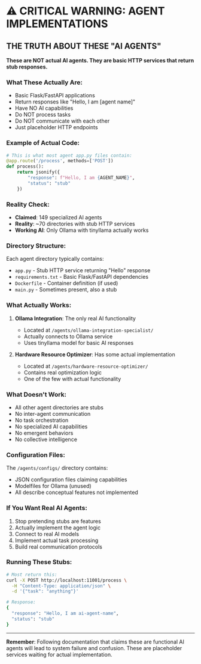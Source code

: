 # ⚠️ CRITICAL WARNING: AGENT IMPLEMENTATIONS

## THE TRUTH ABOUT THESE "AI AGENTS"

**These are NOT actual AI agents. They are basic HTTP services that return stub responses.**

### What These Actually Are:
- Basic Flask/FastAPI applications
- Return responses like "Hello, I am [agent name]"  
- Have NO AI capabilities
- Do NOT process tasks
- Do NOT communicate with each other
- Just placeholder HTTP endpoints

### Example of Actual Code:
```python
# This is what most agent app.py files contain:
@app.route('/process', methods=['POST'])
def process():
    return jsonify({
        "response": f"Hello, I am {AGENT_NAME}",
        "status": "stub"
    })
```

### Reality Check:
- **Claimed**: 149 specialized AI agents
- **Reality**: ~70 directories with stub HTTP services
- **Working AI**: Only Ollama with tinyllama actually works

### Directory Structure:
Each agent directory typically contains:
- `app.py` - Stub HTTP service returning "Hello" response
- `requirements.txt` - Basic Flask/FastAPI dependencies
- `Dockerfile` - Container definition (if used)
- `main.py` - Sometimes present, also a stub

### What Actually Works:
1. **Ollama Integration**: The only real AI functionality
   - Located at `/agents/ollama-integration-specialist/`
   - Actually connects to Ollama service
   - Uses tinyllama model for basic AI responses

2. **Hardware Resource Optimizer**: Has some actual implementation
   - Located at `/agents/hardware-resource-optimizer/`
   - Contains real optimization logic
   - One of the few with actual functionality

### What Doesn't Work:
- All other agent directories are stubs
- No inter-agent communication
- No task orchestration
- No specialized AI capabilities
- No emergent behaviors
- No collective intelligence

### Configuration Files:
The `/agents/configs/` directory contains:
- JSON configuration files claiming capabilities
- Modelfiles for Ollama (unused)
- All describe conceptual features not implemented

### If You Want Real AI Agents:
1. Stop pretending stubs are features
2. Actually implement the agent logic
3. Connect to real AI models
4. Implement actual task processing
5. Build real communication protocols

### Running These Stubs:
```bash
# Most return this:
curl -X POST http://localhost:11001/process \
  -H "Content-Type: application/json" \
  -d '{"task": "anything"}'

# Response:
{
  "response": "Hello, I am ai-agent-name",
  "status": "stub"
}
```

---

**Remember**: Following documentation that claims these are functional AI agents will lead to system failure and confusion. These are placeholder services waiting for actual implementation.